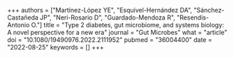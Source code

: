 +++
authors = ["Martínez-López YE", "Esquivel-Hernández DA", "Sánchez-Castañeda JP", "Neri-Rosario D", "Guardado-Mendoza R", "Resendis-Antonio O."]
title = "Type 2 diabetes, gut microbiome, and systems biology: A novel perspective for a new era"
journal = "Gut Microbes"
what = "article"
doi = "10.1080/19490976.2022.2111952"
pubmed = "36004400"
date = "2022-08-25"
keywords = []
+++

